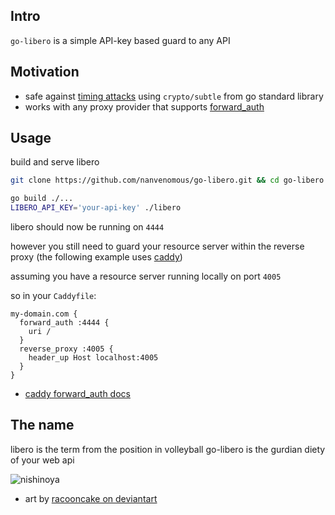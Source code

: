 
## Intro

`go-libero` is a simple API-key based guard to any API 

## Motivation
- safe against [timing attacks](https://en.wikipedia.org/wiki/Timing_attack) using `crypto/subtle` from go standard library
- works with any proxy provider that supports [forward_auth](https://docs.goauthentik.io/docs/providers/proxy/forward_auth)

## Usage

build and serve libero
```bash
git clone https://github.com/nanvenomous/go-libero.git && cd go-libero

go build ./...
LIBERO_API_KEY='your-api-key' ./libero
```

libero should now be running on `4444`

however you still need to guard your resource server within the reverse proxy (the following example uses [caddy](https://caddyserver.com/))

assuming you have a resource server running locally on port `4005`

so in your `Caddyfile`:
```Caddyfile
my-domain.com {
  forward_auth :4444 {
    uri /
  }
  reverse_proxy :4005 {
    header_up Host localhost:4005
  }
}
```
- [caddy forward_auth docs](https://caddyserver.com/docs/caddyfile/directives/forward_auth)

## The name
libero is the term from the position in volleyball
go-libero is the gurdian diety of your web api

![nishinoya](https://images-wixmp-ed30a86b8c4ca887773594c2.wixmp.com/f/631d6f5e-298e-49cf-a4d7-42c35ed82c14/dfkid50-98bacc47-a142-4362-b242-71dd8f5c609d.jpg/v1/fill/w_1280,h_1230,q_75,strp/nishinoya_haikyuu_by_racooncake_dfkid50-fullview.jpg?token=eyJ0eXAiOiJKV1QiLCJhbGciOiJIUzI1NiJ9.eyJzdWIiOiJ1cm46YXBwOjdlMGQxODg5ODIyNjQzNzNhNWYwZDQxNWVhMGQyNmUwIiwiaXNzIjoidXJuOmFwcDo3ZTBkMTg4OTgyMjY0MzczYTVmMGQ0MTVlYTBkMjZlMCIsIm9iaiI6W1t7ImhlaWdodCI6Ijw9MTIzMCIsInBhdGgiOiJcL2ZcLzYzMWQ2ZjVlLTI5OGUtNDljZi1hNGQ3LTQyYzM1ZWQ4MmMxNFwvZGZraWQ1MC05OGJhY2M0Ny1hMTQyLTQzNjItYjI0Mi03MWRkOGY1YzYwOWQuanBnIiwid2lkdGgiOiI8PTEyODAifV1dLCJhdWQiOlsidXJuOnNlcnZpY2U6aW1hZ2Uub3BlcmF0aW9ucyJdfQ.9sglUZnRVsyFhMaOC4ArzUal_9_t5cbFkKRSWsktGYo)
- art by [racooncake on deviantart](https://www.deviantart.com/racooncake/art/Nishinoya-Haikyuu-941441796)

